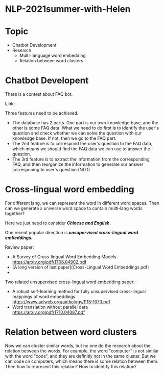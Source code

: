 # NLP-2021summer-with-Helen

# Topic
- Chatbot Development
- Research
  - Multi-language word embedding
  - Relation between word clusters

# Chatbot Developent
There is a contest about FAQ bot.

Link: 

Three features need to be achieved.
- The database has 2 parts. One part is our own knowledge base, and the other is some FAQ data. What we need to do first is to identify the user's question and check whether we can solve the question with our knowledge base. If not, then we go to the FAQ part.
- The 2nd feature is to correspond the user's question to the FAQ data, which means we should find the FAQ data we can use to answer the question.
- The 3rd feature is to extract the information from the corresponding FAQ, and then reorganize the information to generate our answer corresponing to user's question.(NLG)

# Cross-lingual word embedding

For different lang, we can represent the word in different word spaces. Then can we generate a universe word space to contain multi-lang words together?

Here we just need to consider ***Chinese and English***.

One recent popular direction is ***unsupervised cross-lingual word embeddings***.

Review paper: 
- A Survey of Cross-lingual Word Embedding Models  
  https://arxiv.org/pdf/1706.04902.pdf
- [A long version of last paper](Cross-Lingual Word Embeddings.pdf)
- 
Two related unsupervised cross-lingual word embedding paper:
- A robust self-learning method for fully unsupervised cross-lingual mappings of word embeddings  
  https://www.aclweb.org/anthology/P18-1073.pdf
- Word translation without parallel data  
  https://arxiv.org/pdf/1710.04087.pdf

# Relation between word clusters

Now we can cluster similar words, but no one do the research about the relation between the words. For example, the word "computer" is not similar with the word "code", and they are definitly not in the same cluster. But we can code on computers, which means there is some relation between them. Then how to represent this relation? How to identify this relation?
